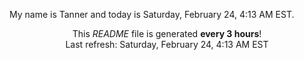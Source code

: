 My name is Tanner and today is Saturday, February 24, 4:13 AM EST.

<p align="center">This <i>README</i> file is generated <b>every 3 hours</b>!</br>Last refresh: Saturday, February 24, 4:13 AM EST<br /></p>
